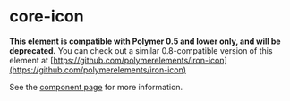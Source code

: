 core-icon
=========

**This element is compatible with Polymer 0.5 and lower only, and will be deprecated.**
You can check out a similar 0.8-compatible version of this element at [https://github.com/polymerelements/iron-icon](https://github.com/polymerelements/iron-icon)

See the [component page](https://www.polymer-project.org/0.5/docs/elements/core-icon.html) for more information.

